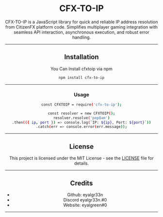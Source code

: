 <div align="center">

# CFX-TO-IP
CFX-TO-IP is a JavaScript library for quick and reliable IP address resolution from CitizenFX platform code. Simplifies multiplayer gaming integration with seamless API interaction, asynchronous execution, and robust error handling.



---

## Installation
You Can Install cfxtoip via npm
```bash
npm install cfx-to-ip
```

---

### Usage
```bash
const CFXTOIP = require('cfx-to-ip');

const resolver = new CFXTOIP();
resolver.resolve('pep8am')
.then(({ ip, port }) => console.log(`IP: ${ip}, Port: ${port}`))
.catch(err => console.error(err.message));


```

---

## License

This project is licensed under the MIT License - see the [LICENSE](LICENSE) file for details.

---


## Credits

- Github: eyalgr33n
- Discord eyalgr33n.#0
- Website: eyalgreen#0

---



<div>